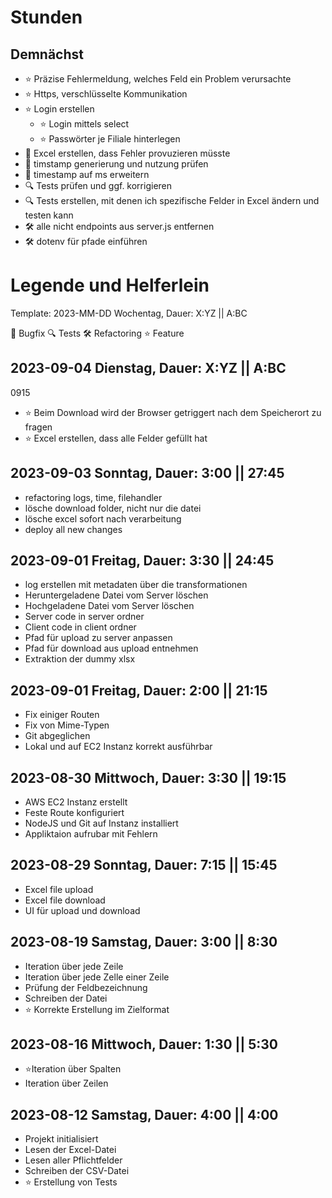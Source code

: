 <title>ExcelToCsv - XlToCsv</title>

# Stunden

## Demnächst

- ⭐ Präzise Fehlermeldung, welches Feld ein Problem verursachte
- ⭐ Https, verschlüsselte Kommunikation
- ⭐ Login erstellen
    - ⭐ Login mittels select
    - ⭐ Passwörter je Filiale hinterlegen
- 🐞 Excel erstellen, dass Fehler provuzieren müsste
- 🐞 timstamp generierung und nutzung prüfen
- 🐞 timestamp auf ms erweitern
- 🔍 Tests prüfen und ggf. korrigieren
- 🔍 Tests erstellen, mit denen ich spezifische Felder in Excel ändern und testen kann
- 🛠️ alle nicht endpoints aus server.js entfernen
- 🛠️ dotenv für pfade einführen

# Legende und Helferlein

Template:
2023-MM-DD Wochentag, Dauer: X:YZ || A:BC

🐞 Bugfix
🔍 Tests
🛠️ Refactoring
⭐ Feature

## 2023-09-04 Dienstag, Dauer: X:YZ || A:BC
0915
+ ⭐ Beim Download wird der Browser getriggert nach dem Speicherort zu fragen
+ ⭐ Excel erstellen, dass alle Felder gefüllt hat


## 2023-09-03 Sonntag, Dauer: 3:00 || 27:45

+ refactoring logs, time, filehandler
+ lösche download folder, nicht nur die datei
+ lösche excel sofort nach verarbeitung
+ deploy all new changes

## 2023-09-01 Freitag, Dauer: 3:30 || 24:45

+ log erstellen mit metadaten über die transformationen
+ Heruntergeladene Datei vom Server löschen
+ Hochgeladene Datei vom Server löschen
+ Server code in server ordner
+ Client code in client ordner
+ Pfad für upload zu server anpassen
+ Pfad für download aus upload entnehmen
+ Extraktion der dummy xlsx

## 2023-09-01 Freitag, Dauer: 2:00 || 21:15
+ Fix einiger Routen
+ Fix von Mime-Typen
+ Git abgeglichen
+ Lokal und auf EC2 Instanz korrekt ausführbar

## 2023-08-30 Mittwoch, Dauer: 3:30 || 19:15
+ AWS EC2 Instanz erstellt
+ Feste Route konfiguriert
+ NodeJS und Git auf Instanz installiert
+ Appliktaion aufrubar mit Fehlern

## 2023-08-29 Sonntag, Dauer: 7:15 || 15:45
+ Excel file upload
+ Excel file download
+ UI für upload und download

## 2023-08-19 Samstag,  Dauer: 3:00 || 8:30
+ Iteration über jede Zeile
+ Iteration über jede Zelle einer Zeile
+ Prüfung der Feldbezeichnung
+ Schreiben der Datei
+ ⭐ Korrekte Erstellung im Zielformat

## 2023-08-16 Mittwoch, Dauer: 1:30 || 5:30
+ ⭐Iteration über Spalten
+ Iteration über Zeilen

## 2023-08-12 Samstag,  Dauer: 4:00 || 4:00
+ Projekt initialisiert
+ Lesen der Excel-Datei
+ Lesen aller Pflichtfelder
+ Schreiben der CSV-Datei
+ ⭐ Erstellung von Tests